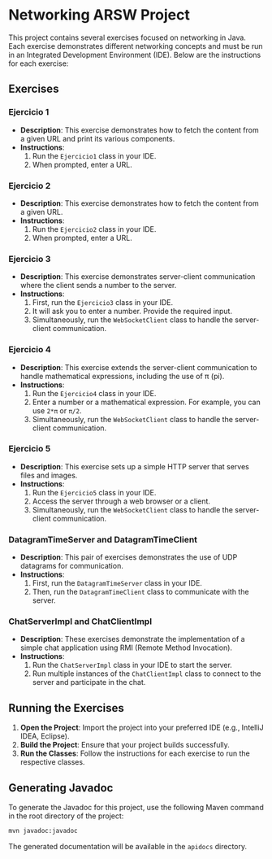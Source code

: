 # Networking ARSW Project

This project contains several exercises focused on networking in Java. Each exercise demonstrates different networking concepts and must be run in an Integrated Development Environment (IDE). Below are the instructions for each exercise:

## Exercises

### Ejercicio 1

- **Description**: This exercise demonstrates how to fetch the content from a given URL and print its various components.
- **Instructions**:
  1. Run the `Ejercicio1` class in your IDE.
  2. When prompted, enter a URL.

### Ejercicio 2

- **Description**: This exercise demonstrates how to fetch the content from a given URL.
- **Instructions**:
  1. Run the `Ejercicio2` class in your IDE.
  2. When prompted, enter a URL.

### Ejercicio 3

- **Description**: This exercise demonstrates server-client communication where the client sends a number to the server.
- **Instructions**:
  1. First, run the `Ejercicio3` class in your IDE.
  2. It will ask you to enter a number. Provide the required input.
  3. Simultaneously, run the `WebSocketClient` class to handle the server-client communication.

### Ejercicio 4

- **Description**: This exercise extends the server-client communication to handle mathematical expressions, including the use of π (pi).
- **Instructions**:
  1. Run the `Ejercicio4` class in your IDE.
  2. Enter a number or a mathematical expression. For example, you can use `2*π` or `π/2`.
  3. Simultaneously, run the `WebSocketClient` class to handle the server-client communication.

### Ejercicio 5

- **Description**: This exercise sets up a simple HTTP server that serves files and images.
- **Instructions**:
  1. Run the `Ejercicio5` class in your IDE.
  2. Access the server through a web browser or a client.
  3. Simultaneously, run the `WebSocketClient` class to handle the server-client communication.

### DatagramTimeServer and DatagramTimeClient

- **Description**: This pair of exercises demonstrates the use of UDP datagrams for communication.
- **Instructions**:
  1. First, run the `DatagramTimeServer` class in your IDE.
  2. Then, run the `DatagramTimeClient` class to communicate with the server.

### ChatServerImpl and ChatClientImpl

- **Description**: These exercises demonstrate the implementation of a simple chat application using RMI (Remote Method Invocation).
- **Instructions**:
  1. Run the `ChatServerImpl` class in your IDE to start the server.
  2. Run multiple instances of the `ChatClientImpl` class to connect to the server and participate in the chat.

## Running the Exercises

1. **Open the Project**: Import the project into your preferred IDE (e.g., IntelliJ IDEA, Eclipse).
2. **Build the Project**: Ensure that your project builds successfully.
3. **Run the Classes**: Follow the instructions for each exercise to run the respective classes.

## Generating Javadoc

To generate the Javadoc for this project, use the following Maven command in the root directory of the project:

```bash
mvn javadoc:javadoc
```

The generated documentation will be available in the `apidocs` directory.

